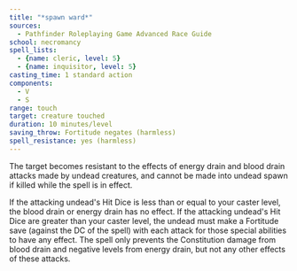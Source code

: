 ```yaml
---
title: "*spawn ward*"
sources:
  - Pathfinder Roleplaying Game Advanced Race Guide
school: necromancy
spell_lists:
  - {name: cleric, level: 5}
  - {name: inquisitor, level: 5}
casting_time: 1 standard action
components:
  - V
  - S
range: touch
target: creature touched
duration: 10 minutes/level
saving_throw: Fortitude negates (harmless)
spell_resistance: yes (harmless)
---
```


The target becomes resistant to the effects of energy drain and blood drain attacks made by undead creatures, and cannot be made into undead spawn if killed while the spell is in effect.

If the attacking undead's Hit Dice is less than or equal to your caster level, the blood drain or energy drain has no effect. If the attacking undead's Hit Dice are greater than your caster level, the undead must make a Fortitude save (against the DC of the spell) with each attack for those special abilities to have any effect. The spell only prevents the Constitution damage from blood drain and negative levels from energy drain, but not any other effects of these attacks.
